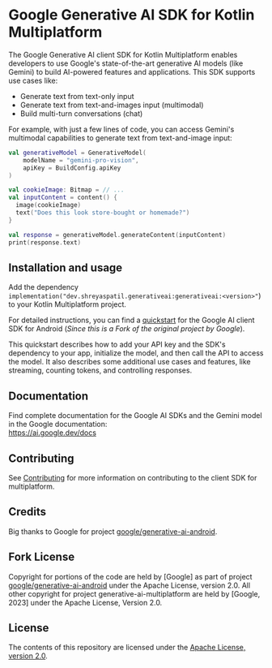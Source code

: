 # Google Generative AI SDK for Kotlin Multiplatform

The Google Generative AI client SDK for Kotlin Multiplatform enables developers to use Google's 
state-of-the-art generative AI models (like Gemini) to build AI-powered features and applications. 
This SDK supports use cases like:
- Generate text from text-only input
- Generate text from text-and-images input (multimodal)
- Build multi-turn conversations (chat)

For example, with just a few lines of code, you can access Gemini's multimodal capabilities to generate text from text-and-image input:

```kotlin
val generativeModel = GenerativeModel(
    modelName = "gemini-pro-vision",
    apiKey = BuildConfig.apiKey
)

val cookieImage: Bitmap = // ...
val inputContent = content() {
  image(cookieImage)
  text("Does this look store-bought or homemade?")
}

val response = generativeModel.generateContent(inputContent)
print(response.text)
```

## Installation and usage

Add the dependency `implementation("dev.shreyaspatil.generativeai:generativeai:<version>"`) to 
your Kotlin Multiplatform project.

For detailed instructions, you can find a [quickstart](https://ai.google.dev/tutorials/android_quickstart) 
for the Google AI client SDK for Android (_Since this is a Fork of the original project by Google_).

This quickstart describes how to add your API key and the SDK's dependency to your app, 
initialize the model, and then call the API to access the model. It also describes some additional 
use cases and features, like streaming, counting tokens, and controlling responses.

## Documentation

Find complete documentation for the Google AI SDKs and the Gemini model in the Google documentation:\
https://ai.google.dev/docs

## Contributing

See [Contributing](https://github.com/patilshreyas/generative-ai-kmp/blob/main/CONTRIBUTING.md) for 
more information on contributing to the client SDK for multiplatform.

## Credits
Big thanks to Google for project [google/generative-ai-android](https://github.com/google/generative-ai-android).

## Fork License
Copyright for portions of the code are held by [Google] as part of project 
[google/generative-ai-android](https://github.com/google/generative-ai-android) under the 
Apache License, version 2.0. 
All other copyright for project generative-ai-multiplatform are held by [Google, 2023] under the 
Apache License, Version 2.0.

## License

The contents of this repository are licensed under the
[Apache License, version 2.0](http://www.apache.org/licenses/LICENSE-2.0).
